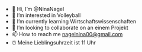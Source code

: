- 👋 Hi, I’m @NinaNagel
- 👀 I’m interested in Volleyball
- 🌱 I’m currently learning  Wirtschaftswissenschaften
- 💞️ I’m looking to collaborate on an einem Projekt
- 📫 How to reach me nagelnina00@gmail.com
- ⏰  Meine Lieblingsuhrzeit ist 11 Uhr
 <!---
NinaNagel/NinaNagel is a ✨ special ✨ repository because its `README.md` (this file) appears on your GitHub profile.
You can click the Preview link to take a look at your changes.
--->
